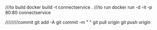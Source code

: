 ///to build
docker build -t connectservice .
///to run
docker run -d -it -p 80:80 connectservice

////////commit
git add -A
  git commit -m " "
  git pull origin
  git push origin
  